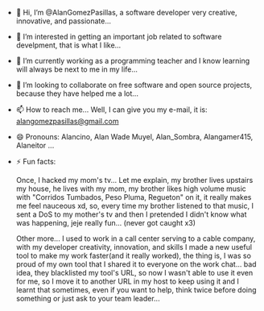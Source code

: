 - 👋 Hi, I’m @AlanGomezPasillas, a software developer very creative, innovative, and passionate...
- 👀 I’m interested in getting an important job related to software develpment, that is what I like...
- 🌱 I’m currently working as a programming teacher and I know learning will always be next to me in my life...
- 💞️ I’m looking to collaborate on free software and open source projects, because they have helped me a lot...
- 📫 How to reach me... Well, I can give you my e-mail, it is: alangomezpasillas@gmail.com
- 😄 Pronouns: Alancino, Alan Wade Muyel, Alan_Sombra, Alangamer415, Alaneitor ...
- ⚡ Fun facts:

  Once, I hacked my mom's tv... Let me explain, my brother lives upstairs my house, he lives with my mom,
  my brother likes high volume music with "Corridos Tumbados, Peso Pluma, Regueton" on it, it really makes me feel nauceous xd,
  so, every time my brother listened to that music, I sent a DoS to my mother's tv and then I pretended I didn't know
  what was happening, jeje really fun... (never got caught x3)
  
  Other more... I used to work in a call center serving to a cable company, with my developer creativity, innovation,
  and skills I made a new useful tool to make my work faster(and it really worked), the thing is, I was so proud of my own tool that
  I shared it to everyone on the work chat... bad idea, they blacklisted my tool's URL, so now I wasn't able to use it even for me,
  so I move it to another URL in my host to keep using it and I learnt that sometimes, even if you want to help, think twice
  before doing something or just ask to your team leader...

<!---AlanGomezPasillas/AlanGomezPasillas is a ✨ special ✨ repository because its `README.md` (this file) appears on your GitHub profile.
You can click the Preview link to take a look at your changes.--->
